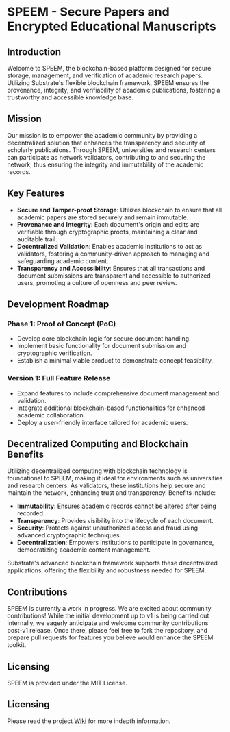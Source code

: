 # SPEEM - Secure Papers and Encrypted Educational Manuscripts

## Introduction
Welcome to SPEEM, the blockchain-based platform designed for secure storage, management, and verification of academic research papers. Utilizing Substrate's flexible blockchain framework, SPEEM ensures the provenance, integrity, and verifiability of academic publications, fostering a trustworthy and accessible knowledge base.

## Mission
Our mission is to empower the academic community by providing a decentralized solution that enhances the transparency and security of scholarly publications. Through SPEEM, universities and research centers can participate as network validators, contributing to and securing the network, thus ensuring the integrity and immutability of the academic records.

## Key Features
- **Secure and Tamper-proof Storage**: Utilizes blockchain to ensure that all academic papers are stored securely and remain immutable.
- **Provenance and Integrity**: Each document's origin and edits are verifiable through cryptographic proofs, maintaining a clear and auditable trail.
- **Decentralized Validation**: Enables academic institutions to act as validators, fostering a community-driven approach to managing and safeguarding academic content.
- **Transparency and Accessibility**: Ensures that all transactions and document submissions are transparent and accessible to authorized users, promoting a culture of openness and peer review.

## Development Roadmap
### Phase 1: Proof of Concept (PoC)
- Develop core blockchain logic for secure document handling.
- Implement basic functionality for document submission and cryptographic verification.
- Establish a minimal viable product to demonstrate concept feasibility.

### Version 1: Full Feature Release
- Expand features to include comprehensive document management and validation.
- Integrate additional blockchain-based functionalities for enhanced academic collaboration.
- Deploy a user-friendly interface tailored for academic users.

## Decentralized Computing and Blockchain Benefits
Utilizing decentralized computing with blockchain technology is foundational to SPEEM, making it ideal for environments such as universities and research centers. As validators, these institutions help secure and maintain the network, enhancing trust and transparency. Benefits include:
- **Immutability**: Ensures academic records cannot be altered after being recorded.
- **Transparency**: Provides visibility into the lifecycle of each document.
- **Security**: Protects against unauthorized access and fraud using advanced cryptographic techniques.
- **Decentralization**: Empowers institutions to participate in governance, democratizing academic content management.

Substrate's advanced blockchain framework supports these decentralized applications, offering the flexibility and robustness needed for SPEEM.

## Contributions
SPEEM is currently a work in progress. We are excited about community contributions! While the initial development up to v1 is being carried out internally, we eagerly anticipate and welcome community contributions post-v1 release. Once there, please feel free to fork the repository, and prepare pull requests for features you believe would enhance the SPEEM toolkit.

## Licensing
SPEEM is provided under the MIT License.

## Licensing
Please read the project [Wiki](https://github.com/SPEEM-App/speem/wiki) for more indepth information.
